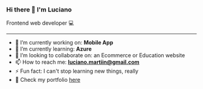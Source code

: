 ### Hi there 👋 I'm Luciano

Frontend web developer 💻
___


- 🔭 I’m currently working on: **Mobile App**
- 🌱 I’m currently learning: **Azure**
- 👯 I’m looking to collaborate on: an Ecommerce or Education website
- 📫 How to reach me: **luciano.martiin@gmail.com**
- ⚡ Fun fact: I can't stop learning new things, really
- 🎫 Check my portfolio [here](https://luciano-mc.github.io/)

<!--
**luciano-mc/luciano-mc** is a ✨ _special_ ✨ repository because its `README.md` (this file) appears on your GitHub profile.

Here are some ideas to get you started:

- 🔭 I’m currently working on ...
- 🌱 I’m currently learning ...
- 👯 I’m looking to collaborate on ...
- 🤔 I’m looking for help with ...
- 💬 Ask me about ...
- 📫 How to reach me: ...
- 😄 Pronouns: ...
- ⚡ Fun fact: ...
-->
